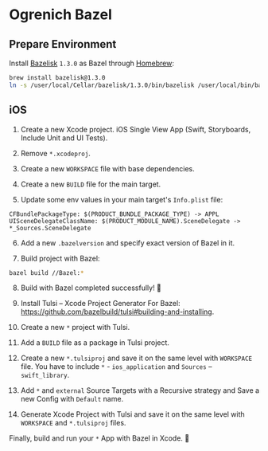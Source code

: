 # Ogrenich Bazel

## Prepare Environment

Install [Bazelisk](https://github.com/bazelbuild/bazeliskhttps://github.com/bazelbuild/bazelisk) `1.3.0` as Bazel through [Homebrew](https://brew.sh):

```bash
brew install bazelisk@1.3.0
ln -s /user/local/Cellar/bazelisk/1.3.0/bin/bazelisk /user/local/bin/bazel
```

## iOS

1. Create a new Xcode project. iOS Single View App (Swift, Storyboards, Include Unit and UI Tests).

2. Remove `*.xcodeproj`.

3. Create a new `WORKSPACE` file with base dependencies.

4. Create a new `BUILD` file for the main target.

5. Update some env values in your main target's `Info.plist` file:
```
CFBundlePackageType: $(PRODUCT_BUNDLE_PACKAGE_TYPE) -> APPL
UISceneDelegateClassName: $(PRODUCT_MODULE_NAME).SceneDelegate -> *_Sources.SceneDelegate
```

6. Add a new `.bazelversion` and specify exact version of Bazel in it.

7. Build project with Bazel:

```bash
bazel build //Bazel:*
```

8. Build with Bazel completed successfully! :tada:

9. Install Tulsi – Xcode Project Generator For Bazel: <https://github.com/bazelbuild/tulsi#building-and-installing>.

10. Create a new `*` project with Tulsi.

11. Add a `BUILD` file as a package in Tulsi project.

12. Create a new `*.tulsiproj` and save it on the same level with `WORKSPACE` file. You have to include `*` - `ios_application` and `Sources` – `swift_library`.

13. Add `*` and `external` Source Targets with a Recursive strategy and Save a new Config with `Default` name.

14. Generate Xcode Project with Tulsi and save it on the same level with `WORKSPACE` and `*.tulsiproj` files.

Finally, build and run your `*` App with Bazel in Xcode. :champagne:
